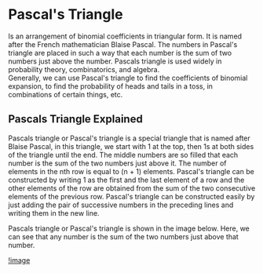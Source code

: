 # Pascal's Triangle

Is an arrangement of binomial coefficients in triangular form. It is named after the French mathematician Blaise Pascal. The numbers in Pascal's triangle are placed in such a way that each number is the sum of two numbers just above the number. Pascals triangle is used widely in probability theory, combinatorics, and algebra.<br>
Generally, we can use Pascal's triangle to find the coefficients of binomial expansion, to find the probability of heads and tails in a toss, in combinations of certain things, etc.

## Pascals Triangle Explained

Pascals triangle or Pascal's triangle is a special triangle that is named after Blaise Pascal, in this triangle, we start with 1 at the top, then 1s at both sides of the triangle until the end. The middle numbers are so filled that each number is the sum of the two numbers just above it. The number of elements in the nth row is equal to (n + 1) elements. Pascal's triangle can be constructed by writing 1 as the first and the last element of a row and the other elements of the row are obtained from the sum of the two consecutive elements of the previous row. Pascal's triangle can be constructed easily by just adding the pair of successive numbers in the preceding lines and writing them in the new line.<br>

Pascals triangle or Pascal's triangle is shown in the image below. Here, we can see that any number is the sum of the two numbers just above that number.

[!image](./pascal_triangle.png)
